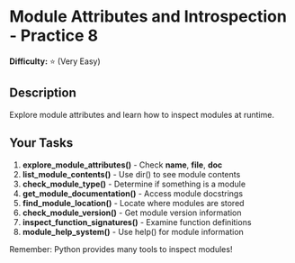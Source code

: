 # Module Attributes and Introspection - Practice 8

**Difficulty:** ⭐ (Very Easy)

## Description

Explore module attributes and learn how to inspect modules at runtime.

## Your Tasks

1. **explore_module_attributes()** - Check __name__, __file__, __doc__
2. **list_module_contents()** - Use dir() to see module contents
3. **check_module_type()** - Determine if something is a module
4. **get_module_documentation()** - Access module docstrings
5. **find_module_location()** - Locate where modules are stored
6. **check_module_version()** - Get module version information
7. **inspect_function_signatures()** - Examine function definitions
8. **module_help_system()** - Use help() for module information

Remember: Python provides many tools to inspect modules!